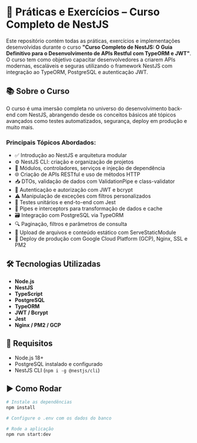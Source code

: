# 🚀 Práticas e Exercícios – Curso Completo de NestJS

Este repositório contém todas as práticas, exercícios e implementações desenvolvidas durante o curso **"Curso Completo de NestJS: O Guia Definitivo para o Desenvolvimento de APIs Restful com TypeORM e JWT"**. O curso tem como objetivo capacitar desenvolvedores a criarem APIs modernas, escaláveis e seguras utilizando o framework NestJS com integração ao TypeORM, PostgreSQL e autenticação JWT.

## 📚 Sobre o Curso

O curso é uma imersão completa no universo do desenvolvimento back-end com NestJS, abrangendo desde os conceitos básicos até tópicos avançados como testes automatizados, segurança, deploy em produção e muito mais.

### Principais Tópicos Abordados:

* ✅ Introdução ao NestJS e arquitetura modular
* ⚙️ NestJS CLI: criação e organização de projetos
* 🧱 Módulos, controladores, serviços e injeção de dependência
* 🌐 Criação de APIs RESTful e uso de métodos HTTP
* 📥 DTOs, validação de dados com ValidationPipe e class-validator
* 🔐 Autenticação e autorização com JWT e bcrypt
* ⚠️ Manipulação de exceções com filtros personalizados
* 🧪 Testes unitários e end-to-end com Jest
* 🧩 Pipes e interceptors para transformação de dados e cache
* 🗃️ Integração com PostgreSQL via TypeORM
* 🔍 Paginação, filtros e parâmetros de consulta
* 📁 Upload de arquivos e conteúdo estático com ServeStaticModule
* 🚀 Deploy de produção com Google Cloud Platform (GCP), Nginx, SSL e PM2

## 🛠️ Tecnologias Utilizadas

* **Node.js**
* **NestJS**
* **TypeScript**
* **PostgreSQL**
* **TypeORM**
* **JWT / Bcrypt**
* **Jest**
* **Nginx / PM2 / GCP**

## 📌 Requisitos

* Node.js 18+
* PostgreSQL instalado e configurado
* NestJS CLI (`npm i -g @nestjs/cli`)

## ▶️ Como Rodar

```bash
# Instale as dependências
npm install

# Configure o .env com os dados do banco

# Rode a aplicação
npm run start:dev
```
